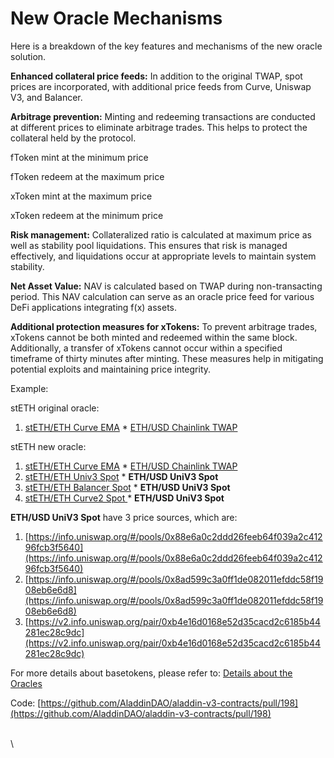 # New Oracle Mechanisms

Here is a breakdown of the key features and mechanisms of the new oracle solution.

**Enhanced collateral price feeds:** In addition to the original TWAP, spot prices are incorporated, with additional price feeds from Curve, Uniswap V3, and Balancer.

**Arbitrage prevention:** Minting and redeeming transactions are conducted at different prices to eliminate arbitrage trades. This helps to protect the collateral held by the protocol.&#x20;



fToken mint at the minimum price

fToken redeem at the maximum price

xToken mint at the maximum price

xToken redeem at the minimum price



**Risk management:** Collateralized ratio is calculated at maximum price as well as stability pool liquidations. This ensures that risk is managed effectively, and liquidations occur at appropriate levels to maintain system stability.

**Net Asset Value:** NAV is calculated based on TWAP during non-transacting period. This NAV calculation can serve as an oracle price feed for various DeFi applications integrating f(x) assets.

**Additional protection measures for xTokens:** To prevent arbitrage trades, xTokens cannot be both minted and redeemed within the same block. Additionally, a transfer of xTokens cannot occur within a specified timeframe of thirty minutes after minting. These measures help in mitigating potential exploits and maintaining price integrity.



Example:&#x20;

stETH original oracle:&#x20;

1. [stETH/ETH Curve EMA](https://curve.fi/#/ethereum/pools/factory-v2-303/deposit) \* [ETH/USD Chainlink TWAP](https://data.chain.link/polygon/mainnet/crypto-usd/eth-usd)

stETH new oracle:&#x20;

1. [stETH/ETH Curve EMA](https://curve.fi/#/ethereum/pools/factory-v2-303/deposit) \* [ETH/USD Chainlink TWAP](https://data.chain.link/polygon/mainnet/crypto-usd/eth-usd)
2. [stETH/ETH Univ3 Spot](https://info.uniswap.org/#/pools/0x109830a1aaad605bbf02a9dfa7b0b92ec2fb7daa) \* **ETH/USD UniV3 Spot**&#x20;
3. [stETH/ETH Balancer Spot](https://app.balancer.fi/#/ethereum/pool/0x93d199263632a4ef4bb438f1feb99e57b4b5f0bd0000000000000000000005c2) \* **ETH/USD UniV3 Spot**&#x20;
4. [stETH/ETH Curve2 Spot ](https://curve.fi/#/ethereum/pools/steth/deposit)\* **ETH/USD UniV3 Spot**&#x20;

**ETH/USD UniV3 Spot** have 3 price sources, which are:&#x20;

1. [https://info.uniswap.org/#/pools/0x88e6a0c2ddd26feeb64f039a2c41296fcb3f5640](https://info.uniswap.org/#/pools/0x88e6a0c2ddd26feeb64f039a2c41296fcb3f5640)
2. [https://info.uniswap.org/#/pools/0x8ad599c3a0ff1de082011efddc58f1908eb6e6d8](https://info.uniswap.org/#/pools/0x8ad599c3a0ff1de082011efddc58f1908eb6e6d8)
3. [https://v2.info.uniswap.org/pair/0xb4e16d0168e52d35cacd2c6185b44281ec28c9dc](https://v2.info.uniswap.org/pair/0xb4e16d0168e52d35cacd2c6185b44281ec28c9dc)

For more details about basetokens, please refer to: [Details about the Oracles](https://docs.google.com/spreadsheets/d/1GBCoRVEt-JdGJMLbkxx7edFQO49cAxUxMC-l05facrg/edit#gid=0)

Code: [https://github.com/AladdinDAO/aladdin-v3-contracts/pull/198](https://github.com/AladdinDAO/aladdin-v3-contracts/pull/198)

\
\
